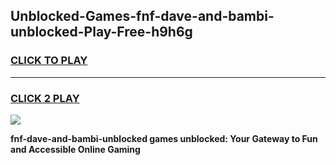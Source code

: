 
## Unblocked-Games-fnf-dave-and-bambi-unblocked-Play-Free-h9h6g
<h3>
<a href="https://premium76.site?title=fnf-dave-and-bambi-unblocked&ref=12A">CLICK TO PLAY</a></h3>
<hr>

<h3>
<a href="https://premium76.site?title=fnf-dave-and-bambi-unblocked&ref=12A">CLICK 2 PLAY</a>
  
</h3>

<a href="https://premium76.site?title=fnf-dave-and-bambi-unblocked&ref=12A"><img src="https://clearcache.store/games.png"></a>


**fnf-dave-and-bambi-unblocked games unblocked: Your Gateway to Fun and Accessible Online Gaming**
